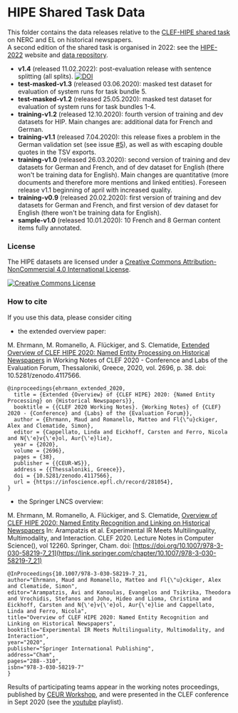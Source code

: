 # HIPE Shared Task Data

This folder contains the data releases relative to the [CLEF-HIPE shared task](https://impresso.github.io/CLEF-HIPE-2020/) on NERC and EL on historical newspapers.     
A second edition of the shared task is organised in 2022: see the [HIPE-2022](https://hipe-eval.github.io/HIPE-2022/) website and [data repository](https://github.com/hipe-eval/HIPE-2022-data/blob/main/README.md).

- **v1.4** (released 11.02.2022): post-evaluation release with sentence splitting (all splits). [![DOI](https://zenodo.org/badge/DOI/10.5281/zenodo.6046853.svg)](https://doi.org/10.5281/zenodo.6046853)
- **test-masked-v1.3** (released 03.06.2020): masked test dataset for evaluation of system runs for task bundle 5.
- **test-masked-v1.2** (released 25.05.2020): masked test dataset for evaluation of system runs for task bundles 1-4.
- **training-v1.2**  (released 12.10.2020): fourth version of training and dev datasets for HIP. Main changes are: additional data for French and German.
- **training-v1.1**  (released 7.04.2020): this release fixes a problem in the German validation set (see issue [#5](https://github.com/impresso/CLEF-HIPE-2020/issues/5)), as well as with escaping double quotes in the TSV exports.
- **training-v1.0** (released 26.03.2020): second version of training and dev datasets for German and French, and of dev dataset for English (there won't be training data for English). Main changes are quantitative (more documents and therefore more mentions and linked entities). Foreseen release v1.1 beginning of april with increased quality.
- **training-v0.9** (released 20.02.2020): first version of training and dev datasets for German and French, and first version of dev dataset for English (there won't be training data for English). 
- **sample-v1.0** (released 10.01.2020): 10 French and 8 German content items fully annotated.



### License

The HIPE datasets are licensed under a <a rel="license" href="http://creativecommons.org/licenses/by-nc/4.0/">Creative Commons Attribution-NonCommercial 4.0 International License</a>.

<a rel="license" href="http://creativecommons.org/licenses/by-nc/4.0/"><img alt="Creative Commons License" style="border-width:0" src="https://i.creativecommons.org/l/by-nc/4.0/88x31.png" /></a> 


### How to cite

If you use this data, please consider citing 

- the extended overview paper:

M. Ehrmann, M. Romanello, A. Flückiger, and S. Clematide, [Extended Overview of CLEF HIPE 2020: Named Entity Processing on Historical Newspapers](https://infoscience.epfl.ch/record/281054) in Working Notes of CLEF 2020 - Conference and Labs of the Evaluation Forum, Thessaloniki, Greece, 2020, vol. 2696, p. 38. doi: 10.5281/zenodo.4117566.

```
@inproceedings{ehrmann_extended_2020,
  title = {Extended {Overview} of {CLEF HIPE} 2020: {Named Entity Processing} on {Historical Newspapers}},
  booktitle = {{CLEF 2020 Working Notes}. {Working Notes} of {CLEF} 2020 - {Conference} and {Labs} of the {Evaluation Forum}},
  author = {Ehrmann, Maud and Romanello, Matteo and Fl{\"u}ckiger, Alex and Clematide, Simon},
  editor = {Cappellato, Linda and Eickhoff, Carsten and Ferro, Nicola and N{\'e}v{\'e}ol, Aur{\'e}lie},
  year = {2020},
  volume = {2696},
  pages = {38},
  publisher = {{CEUR-WS}},
  address = {{Thessaloniki, Greece}},
  doi = {10.5281/zenodo.4117566},
  url = {https://infoscience.epfl.ch/record/281054},
}
```

- the Springer LNCS overview: 

M. Ehrmann, M. Romanello, A. Flückiger, and S. Clematide, [Overview of CLEF HIPE 2020: Named Entity Recognition and Linking on Historical Newspapers](https://infoscience.epfl.ch/record/280047?ln=en)  In: Arampatzis et al. Experimental IR Meets Multilinguality, Multimodality, and Interaction. CLEF 2020. Lecture Notes in Computer Science(), vol 12260. Springer, Cham. doi: [https://doi.org/10.1007/978-3-030-58219-7_21](https://link.springer.com/chapter/10.1007/978-3-030-58219-7_21)

```
@InProceedings{10.1007/978-3-030-58219-7_21,
author="Ehrmann, Maud and Romanello, Matteo and Fl{\"u}ckiger, Alex and Clematide, Simon",
editor="Arampatzis, Avi and Kanoulas, Evangelos and Tsikrika, Theodora and Vrochidis, Stefanos and Joho, Hideo and Lioma, Christina and Eickhoff, Carsten and N{\'e}v{\'e}ol, Aur{\'e}lie and Cappellato, Linda and Ferro, Nicola",
title="Overview of CLEF HIPE 2020: Named Entity Recognition and Linking on Historical Newspapers",
booktitle="Experimental IR Meets Multilinguality, Multimodality, and Interaction",
year="2020",
publisher="Springer International Publishing",
address="Cham",
pages="288--310",
isbn="978-3-030-58219-7"
}

```

Results of participating teams appear in the working notes proceedings, published by [CEUR Workshop](http://ceur-ws.org/), and were presented in the CLEF conference in Sept 2020 (see the [youtube](https://www.youtube.com/playlist?list=PLB45F159nVx-3bee7G_1jdTfUAtsLD0FU) playlist). 



